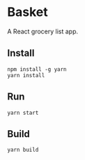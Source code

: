 # Basket

A React grocery list app.

## Install

```
npm install -g yarn
yarn install
```

## Run

```
yarn start
```

## Build

```
yarn build
```
